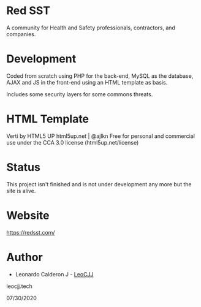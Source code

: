 # Red SST

A community for Health and Safety professionals, contractors, and companies.

# Development

Coded from scratch using PHP for the back-end, MySQL as the database, AJAX and JS in the front-end using an HTML template as basis.

Includes some security layers for some commons threats.

# HTML Template

Verti by HTML5 UP
html5up.net | @ajlkn
Free for personal and commercial use under the CCA 3.0 license (html5up.net/license)

# Status

This project isn't finished and is not under development any more but the site is alive.

# Website

https://redsst.com/

# Author

* Leonardo Calderon J - [LeoCJJ](https://github.com/leocjj)

leocjj.tech

07/30/2020
